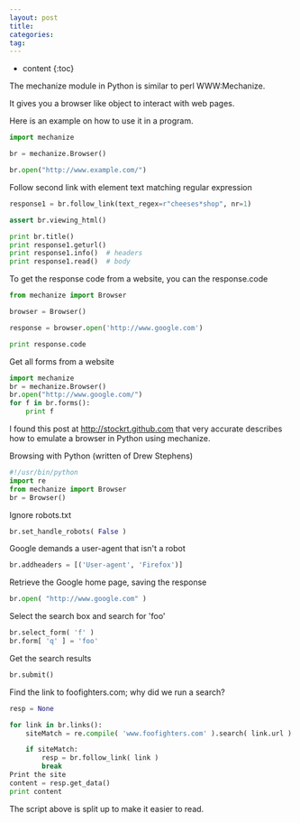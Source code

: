 ```yaml
---
layout: post
title: 
categories: 
tag: 
---
```

 
* content
{:toc}

The mechanize module in Python is similar to perl WWW:Mechanize.

It gives you a browser like object to interact with web pages.

Here is an example on how to use it in a program.

```python
import mechanize

br = mechanize.Browser()

br.open("http://www.example.com/")
```

Follow second link with element text matching regular expression

```python
response1 = br.follow_link(text_regex=r"cheeses*shop", nr=1)

assert br.viewing_html()

print br.title()
print response1.geturl()
print response1.info()  # headers
print response1.read()  # body
```
To get the response code from a website, you can the response.code

```python
from mechanize import Browser

browser = Browser()

response = browser.open('http://www.google.com')

print response.code
```

Get all forms from a website

```python
import mechanize
br = mechanize.Browser()
br.open("http://www.google.com/")
for f in br.forms():
    print f
```

I found this post at http://stockrt.github.com that very accurate describes how
to emulate a browser in Python using mechanize.

Browsing with Python (written of Drew Stephens)

```python
#!/usr/bin/python
import re
from mechanize import Browser
br = Browser()
```
Ignore robots.txt

```python
br.set_handle_robots( False )
```

Google demands a user-agent that isn't a robot

```python
br.addheaders = [('User-agent', 'Firefox')]
```

Retrieve the Google home page, saving the response

```python
br.open( "http://www.google.com" )
```

Select the search box and search for 'foo'

```python
br.select_form( 'f' )
br.form[ 'q' ] = 'foo'
```

Get the search results

```python
br.submit()
```

Find the link to foofighters.com; why did we run a search?

```python
resp = None

for link in br.links():
    siteMatch = re.compile( 'www.foofighters.com' ).search( link.url )

    if siteMatch:
        resp = br.follow_link( link )
        break
Print the site
content = resp.get_data()
print content
```

The script above is split up to make it easier to read.
